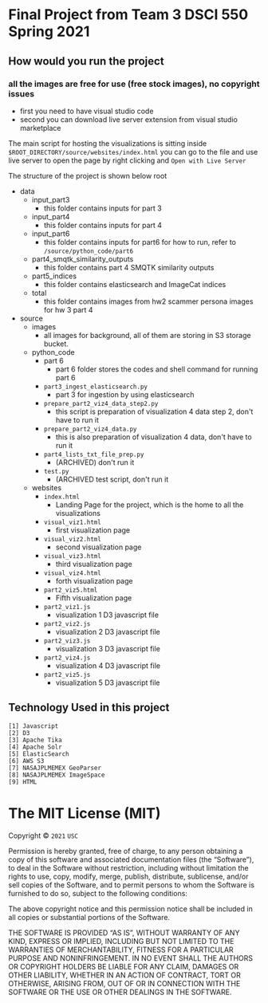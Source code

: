 # Final Project from Team 3 DSCI 550 Spring 2021
## How would you run the project

### all the images are free for use (free stock images), no copyright issues

- first you need to have visual studio code
- second you can download live server extension from visual studio marketplace

The main script for hosting the visualizations is sitting inside `$ROOT_DIRECTORY/source/websites/index.html`
you can go to the file and use live server to open the page by right clicking and `Open with Live Server`

The structure of the project is shown below
root

- data
  - input_part3
    - this folder contains inputs for part 3
  - input_part4
    - this folder contains inputs for part 4
  - input_part6
    - this folder contains inputs for part6 for how to run, refer to `/source/python_code/part6`
  - part4_smqtk_similarity_outputs
    - this folder contains part 4 SMQTK similarity outputs
  - part5_indices
    - this folder contains elasticsearch and ImageCat indices
  - total
    - this folder contains images from hw2 scammer persona images for hw 3 part 4
- source
  - images
    - all images for background, all of them are storing in S3 storage bucket.
  - python_code
    - part 6
      - part 6 folder stores the codes and shell command for running part 6
    - `part3_ingest_elasticsearch.py`
      - part 3 for ingestion by using elasticsearch
    - `prepare_part2_viz4_data_step2.py`
      - this script is preparation of visualization 4 data step 2, don't have to run it
    - `prepare_part2_viz4_data.py`
      - this is also preparation of visualization 4 data, don't have to run it
    - `part4_lists_txt_file_prep.py`
      - (ARCHIVED) don't run it
    - `test.py`
      - (ARCHIVED test script, don't run it
  - websites
    - `index.html`
      - Landing Page for the project, which is the home to all the visualizations
    - `visual_viz1.html`
      - first visualization page
    - `visual_viz2.html`
      - second visualization page
    - `visual_viz3.html`
      - third visualization page
    - `visual_viz4.html`
      - forth visualization page
    - `part2_viz5.html`
      - Fifth visualization page
    - `part2_viz1.js`
      - visualization 1 D3 javascript file
    - `part2_viz2.js`
      - visualization 2 D3 javascript file
    - `part2_viz3.js`
      - visualization 3 D3 javascript file
    - `part2_viz4.js`
      - visualization 4 D3 javascript file
    - `part2_viz5.js`
      - visualization 5 D3 javascript file

## Technology Used in this project

    [1] Javascript
    [2] D3
    [3] Apache Tika
    [4] Apache Solr
    [5] ElasticSearch
    [6] AWS S3
    [7] NASAJPLMEMEX GeoParser
    [8] NASAJPLMEMEX ImageSpace
    [9] HTML

The MIT License (MIT)
=====================

Copyright © `2021` `USC`

Permission is hereby granted, free of charge, to any person
obtaining a copy of this software and associated documentation
files (the “Software”), to deal in the Software without
restriction, including without limitation the rights to use,
copy, modify, merge, publish, distribute, sublicense, and/or sell
copies of the Software, and to permit persons to whom the
Software is furnished to do so, subject to the following
conditions:

The above copyright notice and this permission notice shall be
included in all copies or substantial portions of the Software.

THE SOFTWARE IS PROVIDED “AS IS”, WITHOUT WARRANTY OF ANY KIND,
EXPRESS OR IMPLIED, INCLUDING BUT NOT LIMITED TO THE WARRANTIES
OF MERCHANTABILITY, FITNESS FOR A PARTICULAR PURPOSE AND
NONINFRINGEMENT. IN NO EVENT SHALL THE AUTHORS OR COPYRIGHT
HOLDERS BE LIABLE FOR ANY CLAIM, DAMAGES OR OTHER LIABILITY,
WHETHER IN AN ACTION OF CONTRACT, TORT OR OTHERWISE, ARISING
FROM, OUT OF OR IN CONNECTION WITH THE SOFTWARE OR THE USE OR
OTHER DEALINGS IN THE SOFTWARE.

